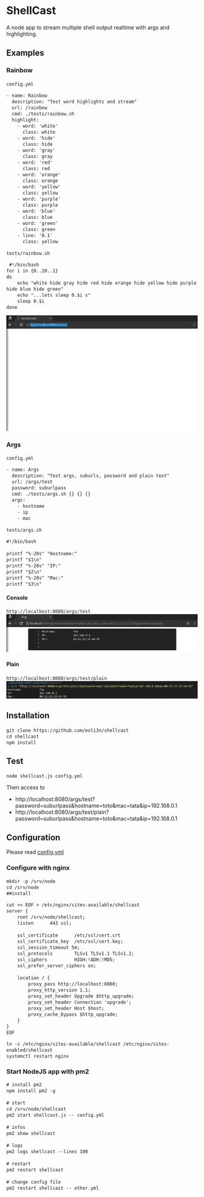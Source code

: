 # ShellCast

A node app to stream multiple shell output realtime with args and highlighting.

## Examples

### Rainbow

``config.yml``
```
- name: Rainbow
  description: "Test word highlights and stream"
  url: /rainbow
  cmd: ./tests/rainbow.sh
  highlight:
    - word: 'white'
      class: white
    - word: 'hide'
      class: hide
    - word: 'gray'
      class: gray
    - word: 'red'
      class: red
    - word: 'orange'
      class: orange
    - word: 'yellow'
      class: yellow
    - word: 'purple'
      class: purple
    - word: 'blue'
      class: blue
    - word: 'green'
      class: green
    - line: '0.1'
      class: yellow
```
``tests/rainbow.sh``
```
 #!/bin/bash
for i in {0..20..1}
do
    echo "white hide gray hide red hide orange hide yellow hide purple hide blue hide green" 
    echo "...lets sleep 0.$i s"
    sleep 0.$i
done   
```
![Alt Text](tests/rainbow.gif)

### Args

``config.yml``
```
- name: Args
  description: "Test args, suburls, password and plain text"
  url: /args/test
  password: suburlpass
  cmd: ./tests/args.sh {} {} {}
  args:
    - hostname
    - ip
    - mac
```
``tests/args.sh``
```
#!/bin/bash

printf "%-20s" "Hostname:"
printf "$1\n"
printf "%-20s" "IP:"
printf "$2\n"
printf "%-20s" "Mac:"
printf "$3\n"
```
#### Console
``http://localhost:8080/args/test``
![Alt Text](tests/args.png)
#### Plain
``http://localhost:8080/args/test/plain``
![Alt Text](tests/args_plain.png)

## Installation
```
git clone https://github.com/eoli3n/shellcast
cd shellcast
npm install
```
## Test
```
node shellcast.js config.yml
```
Then access to 
- http://localhost:8080/args/test?password=suburlpass&hostname=toto&mac=tata&ip=192.168.0.1
- http://localhost:8080/args/test/plain?password=suburlpass&hostname=toto&mac=tata&ip=192.168.0.1

## Configuration
Please read [config.yml](config.yml)

### Configure with nginx
```
mkdir -p /srv/node
cd /srv/node
##install
```
```
cat << EOF > /etc/nginx/sites-available/shellcast
server {
    root /srv/node/shellcast;
    listen      443 ssl;

    ssl_certificate      /etc/ssl/cert.crt
    ssl_certificate_key  /etc/ssl/cert.key;
    ssl_session_timeout 5m;
    ssl_protocols        TLSv1 TLSv1.1 TLSv1.2;
    ssl_ciphers          HIGH:!ADH:!MD5;
    ssl_prefer_server_ciphers on;

    location / {
        proxy_pass http://localhost:8080;
        proxy_http_version 1.1;
        proxy_set_header Upgrade $http_upgrade;
        proxy_set_header Connection 'upgrade';
        proxy_set_header Host $host;
        proxy_cache_bypass $http_upgrade;
    }
}
EOF
```

```
ln -s /etc/nginx/sites-available/shellcast /etc/nginx/sites-enabled/shellcast
systemctl restart nginx
```

### Start NodeJS app with pm2

```
# install pm2
npm install pm2 -g

# start
cd /srv/node/shellcast
pm2 start shellcast.js -- config.yml

# infos
pm2 show shellcast

# logs
pm2 logs shellcast --lines 100

# restart
pm2 restart shellcast

# change config file
pm2 restart shellcast -- other.yml
```
